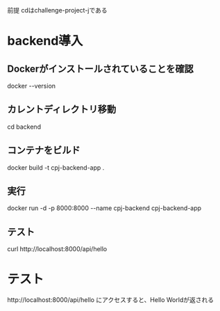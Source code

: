 

前提
cdはchallenge-project-jである

# backend導入
## Dockerがインストールされていることを確認
docker --version
## カレントディレクトリ移動
cd backend
## コンテナをビルド
docker build -t cpj-backend-app .
## 実行
docker run -d -p 8000:8000 --name cpj-backend cpj-backend-app
## テスト
curl http://localhost:8000/api/hello

# テスト
http://localhost:8000/api/hello
にアクセスすると、Hello Worldが返される
